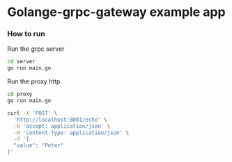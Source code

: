 # Golange-grpc-gateway example app

### How to run

Run the grpc server
```bash
cd server
go run main.go
```

Run the proxy http
```bash
cd proxy
go run main.go
```

```bash
curl -X 'POST' \
  'http://localhost:8081/echo' \
  -H 'accept: application/json' \
  -H 'Content-Type: application/json' \
  -d '{
  "value": "Peter"
}'
```